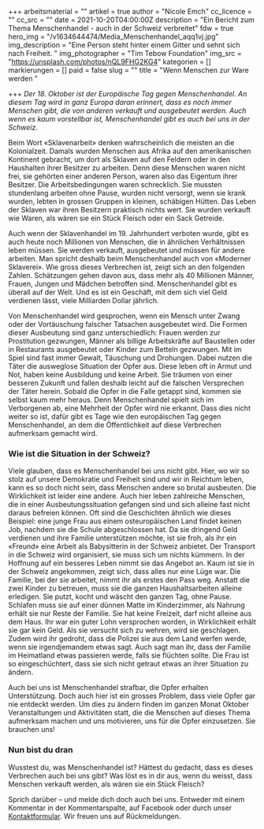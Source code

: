 +++
arbeitsmaterial = ""
artikel = true
author = "Nicole Emch"
cc_licence = ""
cc_src = ""
date = 2021-10-20T04:00:00Z
description = "Ein Bericht zum Thema Menschenhandel - auch in der Schweiz verbreitet"
fdw = true
hero_img = "/v1634644474/Media_Menschenhandel_aqq1vj.jpg"
img_description = "Eine Person steht hinter einem Gitter und sehnt sich nach Freiheit. "
img_photographer = "Tim Tebow Foundation"
img_src = "https://unsplash.com/photos/nQL9FHG2KG4"
kategorien = []
markierungen = []
paid = false
slug = ""
title = "Wenn Menschen zur Ware werden "

+++
_Der 18. Oktober ist der Europäische Tag gegen Menschenhandel. An diesem Tag wird in ganz Europa daran erinnert, dass es noch immer Menschen gibt, die von anderen verkauft und ausgebeutet werden. Auch wenn es kaum vorstellbar ist, Menschenhandel gibt es auch bei uns in der Schweiz._

Beim Wort «Sklavenarbeit» denken wahrscheinlich die meisten an die Kolonialzeit. Damals wurden Menschen aus Afrika auf den amerikanischen Kontinent gebracht, um dort als Sklaven auf den Feldern oder in den Haushalten ihrer Besitzer zu arbeiten. Denn diese Menschen waren nicht frei, sie gehörten einer anderen Person, waren also das Eigentum ihrer Besitzer. Die Arbeitsbedingungen waren schrecklich. Sie mussten stundenlang arbeiten ohne Pause, wurden nicht versorgt, wenn sie krank wurden, lebten in grossen Gruppen in kleinen, schäbigen Hütten. Das Leben der Sklaven war ihren Besitzern praktisch nichts wert. Sie wurden verkauft wie Waren, als wären sie ein Stück Fleisch oder ein Sack Getreide.

Auch wenn der Sklavenhandel im 19. Jahrhundert verboten wurde, gibt es auch heute noch Millionen von Menschen, die in ähnlichen Verhältnissen leben müssen. Sie werden verkauft, ausgebeutet und müssen für andere arbeiten. Man spricht deshalb beim Menschenhandel auch von «Moderner Sklaverei». Wie gross dieses Verbrechen ist, zeigt sich an den folgenden Zahlen. Schätzungen gehen davon aus, dass mehr als 40 Millionen Männer, Frauen, Jungen und Mädchen betroffen sind. Menschenhandel gibt es überall auf der Welt. Und es ist ein Geschäft, mit dem sich viel Geld verdienen lässt, viele Milliarden Dollar jährlich.

Von Menschenhandel wird gesprochen, wenn ein Mensch unter Zwang oder der Vortäuschung falscher Tatsachen ausgebeutet wird. Die Formen dieser Ausbeutung sind ganz unterschiedlich: Frauen werden zur Prostitution gezwungen, Männer als billige Arbeitskräfte auf Baustellen oder in Restaurants ausgebeutet oder Kinder zum Betteln gezwungen. Mit im Spiel sind fast immer Gewalt, Täuschung und Drohungen. Dabei nutzen die Täter die ausweglose Situation der Opfer aus. Diese leben oft in Armut und Not, haben keine Ausbildung und keine Arbeit. Sie träumen von einer besseren Zukunft und fallen deshalb leicht auf die falschen Versprechen der Täter herein. Sobald die Opfer in die Falle getappt sind, kommen sie selbst kaum mehr heraus. Denn Menschenhandel spielt sich im Verborgenen ab, eine Mehrheit der Opfer wird nie erkannt. Dass dies nicht weiter so ist, dafür gibt es Tage wie den europäischen Tag gegen Menschenhandel, an dem die Öffentlichkeit auf diese Verbrechen aufmerksam gemacht wird.

### Wie ist die Situation in der Schweiz?

Viele glauben, dass es Menschenhandel bei uns nicht gibt. Hier, wo wir so stolz auf unsere Demokratie und Freiheit sind und wir in Reichtum leben, kann es so doch nicht sein, dass Menschen andere so brutal ausbeuten. Die Wirklichkeit ist leider eine andere. Auch hier leben zahlreiche Menschen, die in einer Ausbeutungssituation gefangen sind und sich alleine fast nicht daraus befreien können. Oft sind die Geschichten ähnlich wie dieses Beispiel: eine junge Frau aus einem osteuropäischen Land findet keinen Job, nachdem sie die Schule abgeschlossen hat. Da sie dringend Geld verdienen und ihre Familie unterstützen möchte, ist sie froh, als ihr ein «Freund» eine Arbeit als Babysitterin in der Schweiz anbietet. Der Transport in die Schweiz wird organisiert, sie muss sich um nichts kümmern. In der Hoffnung auf ein besseres Leben nimmt sie das Angebot an. Kaum ist sie in der Schweiz angekommen, zeigt sich, dass alles nur eine Lüge war. Die Familie, bei der sie arbeitet, nimmt ihr als erstes den Pass weg. Anstatt die zwei Kinder zu betreuen, muss sie die ganzen Haushaltsarbeiten alleine erledigen. Sie putzt, kocht und wäscht den ganzen Tag, ohne Pause. Schlafen muss sie auf einer dünnen Matte im Kinderzimmer, als Nahrung erhält sie nur Reste der Familie. Sie hat keine Freizeit, darf nicht alleine aus dem Haus. Ihr war ein guter Lohn versprochen worden, in Wirklichkeit erhält sie gar kein Geld. Als sie versucht sich zu wehren, wird sie geschlagen. Zudem wird ihr gedroht, dass die Polizei sie aus dem Land werfen werde, wenn sie irgendjemandem etwas sagt. Auch sagt man ihr, dass der Familie im Heimatland etwas passieren werde, falls sie flüchten sollte. Die Frau ist so eingeschüchtert, dass sie sich nicht getraut etwas an ihrer Situation zu ändern.

Auch bei uns ist Menschenhandel strafbar, die Opfer erhalten Unterstützung. Doch auch hier ist ein grosses Problem, dass viele Opfer gar nie entdeckt werden. Um dies zu ändern finden im ganzen Monat Oktober Veranstaltungen und Aktivitäten statt, die die Menschen auf dieses Thema aufmerksam machen und uns motivieren, uns für die Opfer einzusetzen. Sie brauchen uns!

### Nun bist du dran

Wusstest du, was Menschenhandel ist? Hättest du gedacht, dass es dieses Verbrechen auch bei uns gibt? Was löst es in dir aus, wenn du weisst, dass Menschen verkauft werden, als wären sie ein Stück Fleisch?

Sprich darüber – und melde dich doch auch bei uns. Entweder mit einem Kommentar in der Kommentarspalte, auf Facebook oder durch unser [Kontaktformular](https://www.chinderzytig.ch/kontakt/). Wir freuen uns auf Rückmeldungen.